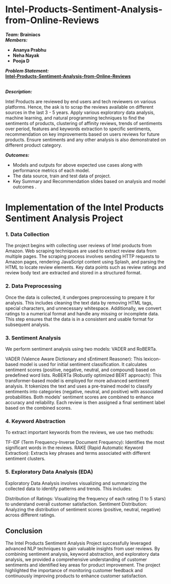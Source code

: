 <h1>Intel-Products-Sentiment-Analysis-from-Online-Reviews</h1>
<i><b>Team: </b></i>
<b>Brainiacs</b>
<br>
<i><b>Members: </b></i>
<b><ul>
<li>Ananya Prabhu</li>
<li>Neha Nayak</li>
<li>Pooja D</li>
</ul></b>
<i><b> Problem Statement: </b></i>
<br>
<u><b style:font-size="50px">Intel-Products-Sentiment-Analysis-from-Online-Reviews</b></u>
<br><br>

<i><b> Description: </b></i>
<p>Intel Products are reviewed by end users and tech reviewers on various platforms. 
Hence, the ask is to scrap the reviews available on different sources in the last 3 - 5 years. Apply 
various exploratory data analysis, machine learning, and natural programming techniques to find the 
sentiments of products, clustering of affinity reviews, trends of sentiments over period, features 
and keywords extraction to specific sentiments, recommendation on key improvements based on 
users reviews for future products. Ensure sentiments and any other analysis is also demonstrated on 
different product category.</p>

<i><b> Outcomes: </b></i>
<ul>
  <li>Models and outputs for above expected use cases along with performance metrics of each 
model.</li>
  <li>The data source, train and test data of project.</li>
  <li>Key Summary and Recommendation slides based on analysis and model outcomes .</li>
</ul>

<h1>Implementation of the Intel Products Sentiment Analysis Project</h1>
<h3>1. Data Collection</h3>
<p>The project begins with collecting user reviews of Intel products from Amazon. Web scraping techniques are used to extract review data from multiple pages. The scraping process involves sending HTTP requests to Amazon pages, rendering JavaScript content using Splash, and parsing the HTML to locate review elements. Key data points such as review ratings and review body text are extracted and stored in a structured format.</p>
<h3>2. Data Preprocessing</h3>
<p>Once the data is collected, it undergoes preprocessing to prepare it for analysis. This includes cleaning the text data by removing HTML tags, special characters, and unnecessary whitespace. Additionally, we convert ratings to a numerical format and handle any missing or incomplete data. This step ensures that the data is in a consistent and usable format for subsequent analysis.</p>
<h3>3. Sentiment Analysis</h3>
<p>We perform sentiment analysis using two models: VADER and RoBERTa.

VADER (Valence Aware Dictionary and sEntiment Reasoner): This lexicon-based model is used for initial sentiment classification. It calculates sentiment scores (positive, negative, neutral, and compound) based on predefined word lists.
RoBERTa (Robustly optimized BERT approach): This transformer-based model is employed for more advanced sentiment analysis. It tokenizes the text and uses a pre-trained model to classify sentiments into categories (negative, neutral, and positive) with associated probabilities.
Both models' sentiment scores are combined to enhance accuracy and reliability. Each review is then assigned a final sentiment label based on the combined scores.</p>
<h3>4. Keyword Abstraction</h3>
<p>To extract important keywords from the reviews, we use two methods:

TF-IDF (Term Frequency-Inverse Document Frequency): Identifies the most significant words in the reviews.
RAKE (Rapid Automatic Keyword Extraction): Extracts key phrases and terms associated with different sentiment clusters.</p>
<h3>5. Exploratory Data Analysis (EDA)</h3>
<p>Exploratory Data Analysis involves visualizing and summarizing the collected data to identify patterns and trends. This includes:

Distribution of Ratings: Visualizing the frequency of each rating (1 to 5 stars) to understand overall customer satisfaction.
Sentiment Distribution: Analyzing the distribution of sentiment scores (positive, neutral, negative) across different ratings.</p>

<h2>Conclusion</h2>
<p>The Intel Products Sentiment Analysis Project successfully leveraged advanced NLP techniques to gain valuable insights from user reviews. By combining sentiment analysis, keyword abstraction, and exploratory data analysis, we provided a comprehensive understanding of customer sentiments and identified key areas for product improvement. The project highlighted the importance of monitoring customer feedback and continuously improving products to enhance customer satisfaction.</p>
